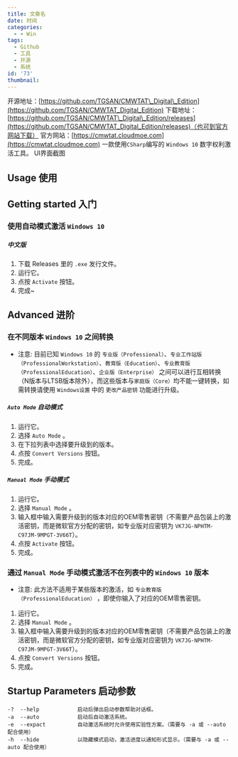 ```yaml
---
title: 文章名
date: 时间
categories:
  - - Win
tags:
  - Github
  - 工具
  - 开源
  - 系统
id: '73'
thumbnail:
---
```



开源地址：[https://github.com/TGSAN/CMWTAT\_Digital\_Edition](https://github.com/TGSAN/CMWTAT_Digital_Edition) 下载地址：[https://github.com/TGSAN/CMWTAT\_Digital\_Edition/releases](https://github.com/TGSAN/CMWTAT_Digital_Edition/releases)（也可到官方网站下载） 官方网站：[https://cmwtat.cloudmoe.com](https://cmwtat.cloudmoe.com) 一款使用`CSharp`编写的 `Windows 10` 数字权利激活工具。 UI界面截图

## Usage 使用

## Getting started 入门

### 使用自动模式激活 `Windows 10`

##### 中文版

1.  下载 Releases 里的 `.exe` 发行文件。
2.  运行它。
3.  点按 `Activate` 按钮。
4.  完成~

## Advanced 进阶

### 在不同版本 `Windows 10` 之间转换

*   注意: 目前已知 `Windows 10` 的 `专业版（Professional）`、`专业工作站版（ProfessionalWorkstation）`、`教育版（Education）`、`专业教育版（ProfessionalEducation）`、`企业版（Enterprise）` 之间可以进行互相转换（N版本与LTSB版本除外），而这些版本与`家庭版（Core）`均不能一键转换，如需转换请使用 `Windows设置` 中的 `更改产品密钥` 功能进行升级。

##### `Auto Mode` 自动模式

1.  运行它。
2.  选择 `Auto Mode` 。
3.  在下拉列表中选择要升级到的版本。
4.  点按 `Convert Versions` 按钮。
5.  完成。

##### `Manual Mode` 手动模式

1.  运行它。
2.  选择 `Manual Mode` 。
3.  输入框中输入需要升级到的版本对应的OEM零售密钥（不需要产品包装上的激活密钥，而是微软官方分配的密钥，如专业版对应密钥为 `VK7JG-NPHTM-C97JM-9MPGT-3V66T`）。
4.  点按 `Activate` 按钮。
5.  完成。

### 通过 `Manual Mode` 手动模式激活不在列表中的 `Windows 10` 版本

*   注意: 此方法不适用于某些版本的激活，如 `专业教育版（ProfessionalEducation）` ，即使你输入了对应的OEM零售密钥。

1.  运行它。
2.  选择 `Manual Mode` 。
3.  输入框中输入需要升级到的版本对应的OEM零售密钥（不需要产品包装上的激活密钥，而是微软官方分配的密钥，如专业版对应密钥为 `VK7JG-NPHTM-C97JM-9MPGT-3V66T`）。
4.  点按 `Convert Versions` 按钮。
5.  完成。

## Startup Parameters 启动参数

```
-?  --help            启动后弹出启动参数帮助对话框。
-a  --auto            启动后自动激活系统。
-e  --expact          自动激活系统时允许使用实验性方案。（需要与 -a 或 --auto 配合使用）
-h  --hide            以隐藏模式启动，激活进度以通知形式显示。（需要与 -a 或 --auto 配合使用）
```